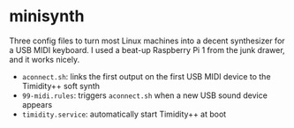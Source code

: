 # minisynth

Three config files to turn most Linux machines into a decent synthesizer for a USB MIDI keyboard. I used a beat-up Raspberry Pi 1 from the junk drawer, and it works nicely.

  * `aconnect.sh`: links the first output on the first USB MIDI device to the Timidity++ soft synth 
  * `99-midi.rules`: triggers `aconnect.sh` when a new USB sound device appears
  * `timidity.service`: automatically start Timidity++ at boot
